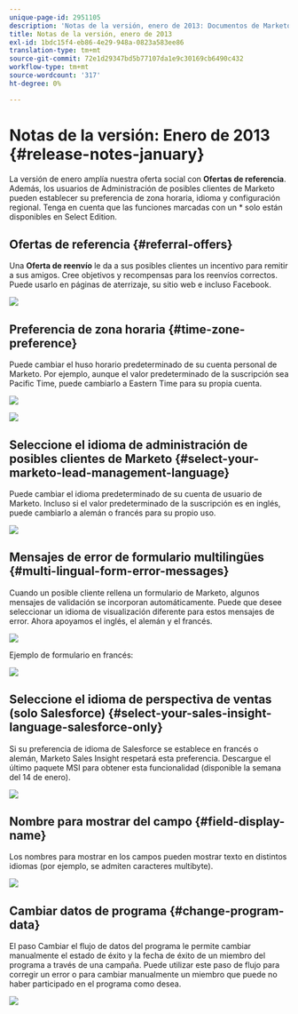 ```yaml
---
unique-page-id: 2951105
description: 'Notas de la versión, enero de 2013: Documentos de Marketo: Documentación del producto'
title: Notas de la versión, enero de 2013
exl-id: 1bdc15f4-eb86-4e29-948a-0823a583ee86
translation-type: tm+mt
source-git-commit: 72e1d29347bd5b77107da1e9c30169cb6490c432
workflow-type: tm+mt
source-wordcount: '317'
ht-degree: 0%

---
```


# Notas de la versión: Enero de 2013 {#release-notes-january}

La versión de enero amplía nuestra oferta social con **Ofertas de referencia**. Además, los usuarios de Administración de posibles clientes de Marketo pueden establecer su preferencia de zona horaria, idioma y configuración regional. Tenga en cuenta que las funciones marcadas con un * solo están disponibles en Select Edition.

## Ofertas de referencia {#referral-offers}

Una **Oferta de reenvío** le da a sus posibles clientes un incentivo para remitir a sus amigos. Cree objetivos y recompensas para los reenvíos correctos. Puede usarlo en páginas de aterrizaje, su sitio web e incluso Facebook.

![](assets/image2014-9-22-15-3a20-3a13.png)

## Preferencia de zona horaria {#time-zone-preference}

Puede cambiar el huso horario predeterminado de su cuenta personal de Marketo. Por ejemplo, aunque el valor predeterminado de la suscripción sea Pacific Time, puede cambiarlo a Eastern Time para su propia cuenta.

![](assets/image2014-9-22-15-3a20-3a41.png)

![](assets/image2014-9-22-15-3a21-3a2.png)

## Seleccione el idioma de administración de posibles clientes de Marketo {#select-your-marketo-lead-management-language}

Puede cambiar el idioma predeterminado de su cuenta de usuario de Marketo. Incluso si el valor predeterminado de la suscripción es en inglés, puede cambiarlo a alemán o francés para su propio uso.

![](assets/image2014-9-22-15-3a21-3a18.png)

## Mensajes de error de formulario multilingües {#multi-lingual-form-error-messages}

Cuando un posible cliente rellena un formulario de Marketo, algunos mensajes de validación se incorporan automáticamente. Puede que desee seleccionar un idioma de visualización diferente para estos mensajes de error. Ahora apoyamos el inglés, el alemán y el francés.

![](assets/image2014-9-22-15-3a21-3a33.png)

Ejemplo de formulario en francés:

![](assets/image2014-9-22-15-3a22-3a2.png)

## Seleccione el idioma de perspectiva de ventas (solo Salesforce) {#select-your-sales-insight-language-salesforce-only}

Si su preferencia de idioma de Salesforce se establece en francés o alemán, Marketo Sales Insight respetará esta preferencia. Descargue el último paquete MSI para obtener esta funcionalidad (disponible la semana del 14 de enero).

![](assets/image2014-9-22-15-3a22-3a31.png)

## Nombre para mostrar del campo {#field-display-name}

Los nombres para mostrar en los campos pueden mostrar texto en distintos idiomas (por ejemplo, se admiten caracteres multibyte).

![](assets/image2014-9-22-15-3a22-3a56.png)

## Cambiar datos de programa {#change-program-data}

El paso Cambiar el flujo de datos del programa le permite cambiar manualmente el estado de éxito y la fecha de éxito de un miembro del programa a través de una campaña. Puede utilizar este paso de flujo para corregir un error o para cambiar manualmente un miembro que puede no haber participado en el programa como desea.

![](assets/image2014-9-22-15-3a23-3a23.png)
